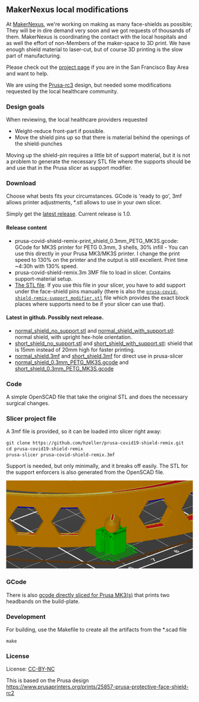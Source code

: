 MakerNexus local modifications
------------------------------

At [MakerNexus], we're working on making as many face-shields as possible;
They will be in dire demand very soon and we got requests of thousands of them.
MakerNexus is coordinating the contact with the local hospitals and
as well the effort of non-Members of the maker-space to 3D print. We
have enough shield material to laser-cut, but of course 3D printing is the
slow part of manufacturing.

Please check out the [project page] if you are in the San Francisco
Bay Area and want to help.

We are using the [Prusa-rc3] design, but needed some modifications requested
by the local healthcare community.

### Design goals

When reviewing, the local healthcare providers requested

   * Weight-reduce front-part if possible.
   * Move the shield pins up so that there is material behind the openings
     of the shield-punches

Moving up the shield-pin requires a little bit of support material, but it
is not a problem to generate the necessary STL file where the supports should
be and use that in the Prusa slicer as support modifier.

### Download

Choose what bests fits your circumstances. GCode is 'ready to go', 3mf allows
printer adjustments, *.stl allows to use in your own slicer.

Simply get the [latest release](https://github.com/hzeller/prusa-covid19-shield-remix/releases). Current release is 1.0.

#### Release content
  * prusa-covid-shield-remix-print_shield_0.3mm_PETG_MK3S.gcode: GCode for MK3S printer for PETG 0.3mm, 3 shells, 30% infill - You can use this directly in your Prusa MK3/MK3S printer. I change the print speed to 130% on the printer and the output is still excellent. Print time ~4:30h with 130% speed.
  * prusa-covid-shield-remix.3m 3MF file to load in slicer. Contains support-material setup.
  * [The STL file](./prusa-covid-shield-remix-print_shield.stl). If you use this file in your slicer, you have to add support under the face-shield pins manually (there is also the [`prusa-covid-shield-remix-support_modifier.stl`](./prusa-covid-shield-remix-support_modifier.stl) file which provides the exact block places where supports need to be if your slicer can use that).

#### Latest in github. Possibly next release.
 * [normal_shield_no_support.stl](./normal_shield_no_support.stl) and
   [normal_shield_with_support.stl](./normal_shield_with_support.stl): normal
   shield, with upright hex-hole orientation.
 * [short_shield_no_support.stl](./short_shield_no_support.stl) and
   [short_shield_with_support.stl](./short_shield_with_support.stl): shield that
   is 15mm instead of 20mm high for faster printing.
 * [normal_shield.3mf](./normal_shield.3mf) and
   [short_shield.3mf](./short_shield.3mf) for direct use in prusa-slicer
 * [normal_shield_0.3mm_PETG_MK3S.gcode](./normal_shield_0.3mm_PETG_MK3S.gcode)
   and
   [short_shield_0.3mm_PETG_MK3S.gcode](./short_shield_0.3mm_PETG_MK3S.gcode)

### Code

A simple OpenSCAD file that take the original STL and does the necessary
surgical changes.

### Slicer project file
A 3mf file is provided, so it can be loaded into slicer right away:

```
git clone https://github.com/hzeller/prusa-covid19-shield-remix.git
cd prusa-covid19-shield-remix
prusa-slicer prusa-covid-shield-remix.3mf
```

Support is needed, but only minimally, and it breaks off easily. The STL for
the support enforcers is also generated from the OpenSCAD file.

![Showing weight reducing holes and support material](img/minimal-support.png)

### GCode
There is also [gcode directly sliced for Prusa MK3(s)](prusa-covid-shield-remix-print_shield_0.3mm_PETG_MK3S.gcode) that prints two headbands on the
build-plate.

### Development

For building, use the Makefile to create all the artifacts from the *.scad
file

```
make
```

### License

License: [CC-BY-NC]

This is based on the Prusa design
https://www.prusaprinters.org/prints/25857-prusa-protective-face-shield-rc2

[MakerNexus]: https://www.makernexus.com/
[prusa-rc3]: https://www.prusaprinters.org/prints/25857-prusa-protective-face-shield-rc3
[CC-BY-NC]: https://creativecommons.org/licenses/by-nc/4.0/
[project page]: http://makernexuswiki.com/index.php?title=3D_printed_face_shields
[prusa-slicer]: https://www.prusa3d.com/prusaslicer/